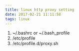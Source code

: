 ```yaml
---
title: linux http proxy setting
date: 2017-02-21 11:11:58
tags: linux
---
```

1. ~/.bashrc or ~/.bash_profile
2. /etc/profile
3. /etc/profile.d/proxy.sh
